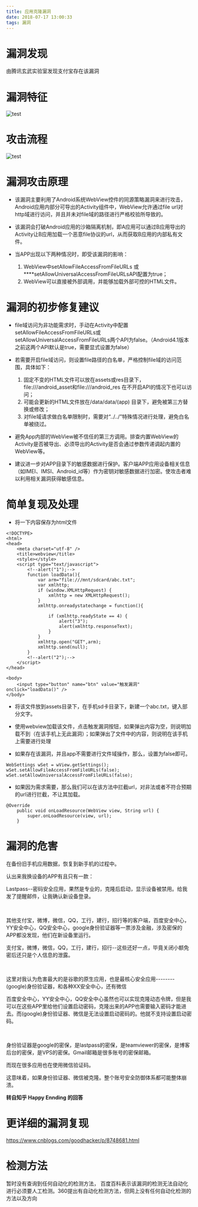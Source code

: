 ```yaml
---
title: 应用克隆漏洞
date: 2018-07-17 13:00:33
tags: 漏洞
---
```


# 漏洞发现 #
由腾讯玄武实验室发现支付宝存在该漏洞

# 漏洞特征 #
![test](/应用克隆漏洞/特征.png)

# 攻击流程 #
![test](/应用克隆漏洞/攻击流程.png)

# 漏洞攻击原理 #

-	该漏洞主要利用了Android系统WebView控件的同源策略漏洞来进行攻击，Android应用内部分可导出的Activity组件中，WebView允许通过file url对http域进行访问，并且并未对file域的路径进行严格校验所导致的。

-	该漏洞会打破Android应用的沙箱隔离机制，即A应用可以通过B应用导出的Activity让B应用加载一个恶意file协议的url，从而获取B应用的内部私有文件。

-	当APP出现以下两种情况时，即受该漏洞的影响： 
	1. WebView中setAllowFileAccessFromFileURLs 或****setAllowUniversalAccessFromFileURLsAPI配置为true； 
	2. WebView可以直接被外部调用，并能够加载外部可控的HTML文件。

# 漏洞的初步修复建议 #

-	file域访问为非功能需求时，手动在Activity中配置setAllowFileAccessFromFileURLs或setAllowUniversalAccessFromFileURLs两个API为false。（Android4.1版本之前这两个API默认是true，需要显式设置为false）

-	若需要开启file域访问，则设置file路径的白名单，严格控制file域的访问范围，具体如下： 
	1. 固定不变的HTML文件可以放在assets或res目录下，file:///android_asset和file:///android_res 在不开启API的情况下也可以访问； 
	2. 可能会更新的HTML文件放在/data/data/(app) 目录下，避免被第三方替换或修改； 
	3. 对file域请求做白名单限制时，需要对“../../”特殊情况进行处理，避免白名单被绕过。

-	避免App内部的WebView被不信任的第三方调用。排查内置WebView的Activity是否被导出、必须导出的Activity是否会通过参数传递调起内置的WebView等。

-	建议进一步对APP目录下的敏感数据进行保护。客户端APP应用设备相关信息（如IMEI、IMSI、Android_id等）作为密钥对敏感数据进行加密。使攻击者难以利用相关漏洞获得敏感信息。

# 简单复现及处理 #

-	将一下内容保存为html文件
```
<!DOCTYPE>
<html>
<head>
    <meta charset="utf-8" />
    <title>webview</title>
    <style></style>
    <script type="text/javascript">
        <!--alert("1");-->
        function loadData(){
            var arm="file:///mnt/sdcard/abc.txt";
            var xmlhttp;
            if (window.XMLHttpRequest) {
                xmlhttp = new XMLHttpRequest();
            }
            xmlhttp.onreadystatechange = function(){

                if (xmlhttp.readyState == 4) {
                    alert("3");
                    alert(xmlhttp.responseText);
                }
            }
            xmlhttp.open("GET",arm);
            xmlhttp.send(null);
        }
        <!--alert("2");-->
    </script>
</head>

<body>
    <input type="button" name="btn" value="触发漏洞" onclick="loadData()" />
</body>
```

-	将该文件放到assets目录下，在手机sd卡目录下，新建一个abc.txt，键入部分文字。

-	使用webview加载该文件，点击触发漏洞按钮，如果弹出内容为空，则说明加载不到（在该手机上无此漏洞）；如果弹出了文件中的内容，则说明在该手机上需要进行处理
-	如果存在该漏洞，并且app不需要进行文件域操作，那么，设置为false即可。
```
WebSettings wSet = wView.getSettings();
wSet.setAllowFileAccessFromFileURLs(false);
wSet.setAllowUniversalAccessFromFileURLs(false);
```
-	如果因为需求需要，那么我们可以在该方法中拦截url，对非法或者不符合预期的url进行拦截，不让其加载。
```
@Override
    public void onLoadResource(WebView view, String url) {
        super.onLoadResource(view, url);
    }
```

# 漏洞的危害 #

<p>在备份旧手机应用数据，恢复到新手机的过程中。</p><p>认出来我换设备的APP有且只有一款：</p><p>Lastpass--密码安全应用，果然是专业的，克隆后启动，显示设备被禁用。给我发了提醒邮件，让我确认新设备登录。</p><p><br></p><p>其他支付宝，微博，微信，QQ，工行，建行，招行等的客户端，百度安全中心，YY安全中心，QQ安全中心，google身份验证器等一票涉及金融，涉及密保的APP都没发现，他们在新设备里运行。</p><p>支付宝，微博，微信，QQ，工行，建行，招行--这些还好一点，毕竟关闭小额免密后还只是个人信息的泄露。</p><p><br></p><p>这里对我认为危害最大的是谷歌的原生应用，也是最核心安全应用--------(google)身份验证器，和各种XX安全中心，还有微信</p><p>百度安全中心，YY安全中心，QQ安全中心虽然也可以实现克隆动态令牌，但是我可以在这些APP里给他们设置启动密码，克隆出来的APP也需要输入密码才能进去。而(google)身份验证器、微信是无法设置启动密码的。他就不支持设置启动密码。</p><p><br></p><p>身份验证器是google的密保，是lastpass的密保，是teamviewer的密保，是博客后台的密保，是VPS的密保。Gmail邮箱是很多账号的密保邮箱。</p><p>而现在很多应用也在使用微信验证码。</p><p>这意味着，如果身份验证器、微信被克隆。整个账号安全防御体系都可能整体崩溃。</p>

**转自知乎 Happy Ennding 的回答**

# 更详细的漏洞复现 #

<a href="https://www.cnblogs.com/goodhacker/p/8748681.html">https://www.cnblogs.com/goodhacker/p/8748681.html</a>

# 检测方法 #

暂时没有查询到任何自动化的检测方法， 百度百科表示该漏洞的检测无法自动化进行必须要人工检测。360提出有自动化检测方法，但网上没有任何自动化检测的方法以及方向